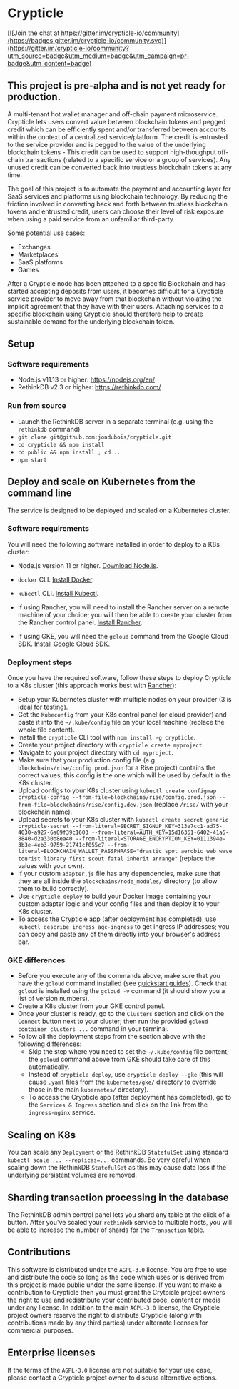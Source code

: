 # Crypticle

[![Join the chat at https://gitter.im/crypticle-io/community](https://badges.gitter.im/crypticle-io/community.svg)](https://gitter.im/crypticle-io/community?utm_source=badge&utm_medium=badge&utm_campaign=pr-badge&utm_content=badge)

## This project is pre-alpha and is not yet ready for production.

A multi-tenant hot wallet manager and off-chain payment microservice. Crypticle lets users convert value between blockchain tokens and pegged credit which can be efficiently spent and/or transferred between accounts within the context of a centralized service/platform. The credit is entrusted to the service provider and is pegged to the value of the underlying blockchain tokens - This credit can be used to support high-thoughput off-chain transactions (related to a specific service or a group of services). Any unused credit can be converted back into trustless blockchain tokens at any time.

The goal of this project is to automate the payment and accounting layer for SaaS services and platforms using blockchain technology.
By reducing the friction involved in converting back and forth between trustless blockchain tokens and entrusted credit, users can choose their level of risk exposure when using a paid service from an unfamiliar third-party.

Some potential use cases:

- Exchanges
- Marketplaces
- SaaS platforms
- Games

After a Crypticle node has been attached to a specific Blockchain and has started accepting deposits from users, it becomes difficult for a Crypticle service provider to move away from that blockchain without violating the implicit agreement that they have with their users. Attaching services to a specific blockchain using Crypticle should therefore help to create sustainable demand for the underlying blockchain token.

## Setup

### Software requirements

- Node.js v11.13 or higher: https://nodejs.org/en/
- RethinkDB v2.3 or higher: https://rethinkdb.com/

### Run from source

- Launch the RethinkDB server in a separate terminal (e.g. using the `rethinkdb` command)
- `git clone git@github.com:jondubois/crypticle.git`
- `cd crypticle && npm install`
- `cd public && npm install ; cd ..`
- `npm start`

## Deploy and scale on Kubernetes from the command line

The service is designed to be deployed and scaled on a Kubernetes cluster.

### Software requirements

You will need the following software installed in order to deploy to a K8s cluster:
- Node.js version 11 or higher. [Download Node.js](https://nodejs.org/en/).
- `docker` CLI. [Install Docker](https://docs.docker.com/install/).
- `kubectl` CLI. [Install Kubectl](https://kubernetes.io/docs/tasks/tools/install-kubectl/).

- If using Rancher, you will need to install the Rancher server on a remote machine of your choice; you will then be able to create your cluster from the Rancher control panel. [Install Rancher](https://rancher.com/quick-start/).
- If using GKE, you will need the `gcloud` command from the Google Cloud SDK. [Install Google Cloud SDK](https://cloud.google.com/sdk/docs/quickstarts).

### Deployment steps

Once you have the required software, follow these steps to deploy Crypticle to a K8s cluster (this approach works best with [Rancher](https://rancher.com/)):

- Setup your Kubernetes cluster with multiple nodes on your provider (3 is ideal for testing).
- Get the `Kubeconfig` from your K8s control panel (or cloud provider) and paste it into the `~/.kube/config` file on your local machine (replace the whole file content).
- Install the `crypticle` CLI tool with `npm install -g crypticle`.
- Create your project directory with `crypticle create myproject`.
- Navigate to your project directory with `cd myproject`.
- Make sure that your production config file (e.g. `blockchains/rise/config.prod.json` for a Rise project) contains the correct values; this config is the one which will be used by default in the K8s cluster.
- Upload configs to your K8s cluster using `kubectl create configmap crypticle-config --from-file=blockchains/rise/config.prod.json --from-file=blockchains/rise/config.dev.json` (replace `/rise/` with your blockchain name).
- Upload secrets to your K8s cluster with `kubectl create secret generic crypticle-secret --from-literal=SECRET_SIGNUP_KEY=313e7cc1-ad75-4030-a927-6a09f39c1603 --from-literal=AUTH_KEY=15d16361-6402-41a5-8840-d2a330b8ea40 --from-literal=STORAGE_ENCRYPTION_KEY=0111394e-3b3e-4eb3-9759-21741cf055c7 --from-literal=BLOCKCHAIN_WALLET_PASSPHRASE="drastic spot aerobic web wave tourist library first scout fatal inherit arrange"` (replace the values with your own).
- If your custom `adapter.js` file has any dependencies, make sure that they are all inside the `blockchains/node_modules/` directory (to allow them to build correctly).
- Use `crypticle deploy` to build your Docker image containing your custom adapter logic and your config files and then deploy it to your K8s cluster.
- To access the Crypticle app (after deployment has completed), use `kubectl describe ingress agc-ingress` to get ingress IP addresses; you can copy and paste any of them directly into your browser's address bar.

### GKE differences

- Before you execute any of the commands above, make sure that you have the `gcloud` command installed (see [quickstart guides](https://cloud.google.com/sdk/docs/quickstarts)). Check that `gcloud` is installed using the `gcloud -v` command (it should show you a list of version numbers).
- Create a K8s cluster from your GKE control panel.
- Once your cluster is ready, go to the `Clusters` section and click on the `Connect` button next to your cluster; then run the provided `gcloud container clusters ...` command in your terminal.
- Follow all the deployment steps from the section above with the following differences:
  - Skip the step where you need to set the `~/.kube/config` file content; the `gcloud` command above from GKE should take care of this automatically.
  - Instead of `crypticle deploy`, use `crypticle deploy --gke` (this will cause `.yaml` files from the `kubernetes/gke/` directory to override those in the main `kubernetes/` directory).
  - To access the Crypticle app (after deployment has completed), go to the `Services & Ingress` section and click on the link from the `ingress-nginx` service.

## Scaling on K8s

You can scale any `Deployment` or the RethinkDB `StatefulSet` using standard `kubectl scale ... --replicas=...` commands.
Be very careful when scaling down the RethinkDB `StatefulSet` as this may cause data loss if the underlying persistent volumes are removed.

## Sharding transaction processing in the database

The RethinkDB admin control panel lets you shard any table at the click of a button.
After you've scaled your `rethinkdb` service to multiple hosts, you will be able to increase the number of shards for the `Transaction` table.

## Contributions

This software is distributed under the `AGPL-3.0` license. You are free to use and distribute the code so long as the code which uses or is derived from this project is made public under the same license. If you want to make a contribution to Crypticle then you must grant the Crytpicle project owners the right to use and redistribute your contributed code, content or media under any license. In addition to the main `AGPL-3.0` license, the Crypticle project owners reserve the right to distribute Crypticle (along with contributions made by any third parties) under alternate licenses for commercial purposes.

## Enterprise licenses

If the terms of the `AGPL-3.0` license are not suitable for your use case, please contact a Crypticle project owner to discuss alternative options.
